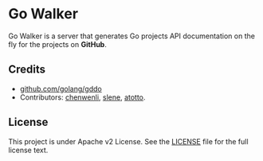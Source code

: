 Go Walker
=========

Go Walker is a server that generates Go projects API documentation on the fly for the projects on **GitHub**.

## Credits

- [github.com/golang/gddo](https://github.com/golang/gddo)
- Contributors: [chenwenli](http://www.lavachen.cn), [slene](https://github.com/slene), [atotto](https://github.com/atotto).

## License

This project is under Apache v2 License. See the [LICENSE](LICENSE) file for the full license text.
